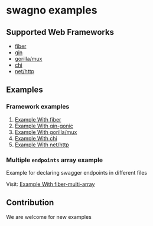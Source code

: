 # swagno examples

## Supported Web Frameworks

- [fiber](https://github.com/go-swagno/swagno-fiber)
- [gin](https://github.com/go-swagno/swagno-gin)
- [gorilla/mux](https://github.com/go-swagno/swagno-http)
- [chi](https://github.com/go-swagno/swagno-http)
- [net/http](https://github.com/go-swagno/swagno-http)

## Examples
### Framework examples
1. [Example With fiber](https://github.com/go-swagno/examples/tree/master/fiber)
2. [Example With gin-gonic](https://github.com/go-swagno/examples/tree/master/gin)
3. [Example With gorilla/mux](https://github.com/go-swagno/examples/tree/master/gorilla-mux)
4. [Example With chi](https://github.com/go-swagno/examples/tree/master/chi)
5. [Example With net/http](https://github.com/go-swagno/examples/tree/master/net-http)

### Multiple `endpoints` array example
Example for declaring swagger endpoints in different files

Visit: [Example With fiber-multi-array](https://github.com/go-swagno/examples/tree/master/fiber-multi-array)

## Contribution
We are welcome for new examples
